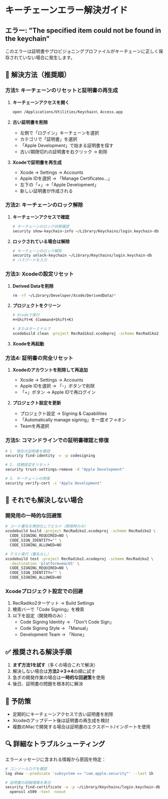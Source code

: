 # キーチェーンエラー解決ガイド

## エラー: "The specified item could not be found in the keychain"

このエラーは証明書やプロビジョニングプロファイルがキーチェーンに正しく保存されていない場合に発生します。

## 🔧 解決方法（推奨順）

### 方法1: キーチェーンのリセットと証明書の再生成

1. **キーチェーンアクセスを開く**
   ```bash
   open /Applications/Utilities/Keychain\ Access.app
   ```

2. **古い証明書を削除**
   - 左側で「ログイン」キーチェーンを選択
   - カテゴリで「証明書」を選択
   - 「Apple Development」で始まる証明書を探す
   - 古い/期限切れの証明書を右クリック → 削除

3. **Xcodeで証明書を再生成**
   - Xcode → Settings → Accounts
   - Apple IDを選択 → 「Manage Certificates...」
   - 左下の「+」→「Apple Development」
   - 新しい証明書が作成される

### 方法2: キーチェーンのロック解除

1. **キーチェーンアクセスで確認**
   ```bash
   # キーチェーンのロック状態確認
   security show-keychain-info ~/Library/Keychains/login.keychain-db
   ```

2. **ロックされている場合は解除**
   ```bash
   # キーチェーンのロック解除
   security unlock-keychain ~/Library/Keychains/login.keychain-db
   # パスワードを入力
   ```

### 方法3: Xcodeの設定リセット

1. **Derived Dataを削除**
   ```bash
   rm -rf ~/Library/Developer/Xcode/DerivedData/*
   ```

2. **プロジェクトをクリーン**
   ```bash
   # Xcodeで実行
   ⌘+Shift+K (Command+Shift+K)
   
   # またはターミナルで
   xcodebuild clean -project RecRadiko2.xcodeproj -scheme RecRadiko2
   ```

3. **Xcodeを再起動**

### 方法4: 証明書の完全リセット

1. **Xcodeのアカウントを削除して再追加**
   - Xcode → Settings → Accounts
   - Apple IDを選択 → 「-」ボタンで削除
   - 「+」ボタン → Apple IDで再ログイン

2. **プロジェクト設定を更新**
   - プロジェクト設定 → Signing & Capabilities
   - 「Automatically manage signing」を一度オフ→オン
   - Teamを再選択

### 方法5: コマンドラインでの証明書確認と修復

```bash
# 1. 現在の証明書を確認
security find-identity -v -p codesigning

# 2. 信頼設定をリセット
security trust-settings-remove -d "Apple Development"

# 3. キーチェーンの修復
security verify-cert -c "Apple Development"
```

## 🚨 それでも解決しない場合

### 開発用の一時的な回避策

```bash
# コード署名を無効化してビルド（開発時のみ）
xcodebuild build -project RecRadiko2.xcodeproj -scheme RecRadiko2 \
  CODE_SIGNING_REQUIRED=NO \
  CODE_SIGN_IDENTITY="" \
  CODE_SIGNING_ALLOWED=NO

# テスト実行（署名なし）
xcodebuild test -project RecRadiko2.xcodeproj -scheme RecRadiko2 \
  -destination 'platform=macOS' \
  CODE_SIGNING_REQUIRED=NO \
  CODE_SIGN_IDENTITY="" \
  CODE_SIGNING_ALLOWED=NO
```

### Xcodeプロジェクト設定での回避

1. RecRadiko2ターゲット → Build Settings
2. 検索バーで「Code Signing」を検索
3. 以下を設定（開発時のみ）：
   - Code Signing Identity → 「Don't Code Sign」
   - Code Signing Style → 「Manual」
   - Development Team → 「None」

## ✅ 推奨される解決手順

1. **まず方法1を試す**（多くの場合これで解決）
2. 解決しない場合は**方法2→3→4**の順に試す
3. 急ぎの開発作業の場合は**一時的な回避策**を使用
4. 後日、証明書の問題を根本的に解決

## 📝 予防策

- 定期的にキーチェーンアクセスで古い証明書を削除
- Xcodeのアップデート後は証明書の再生成を検討
- 複数のMacで開発する場合は証明書のエクスポート/インポートを使用

## 🔍 詳細なトラブルシューティング

エラーメッセージに含まれる情報から原因を特定：

```bash
# コンソールログを確認
log show --predicate 'subsystem == "com.apple.security"' --last 1h

# 証明書の詳細情報を表示
security find-certificate -a -p ~/Library/Keychains/login.keychain-db | \
  openssl x509 -text -noout
```